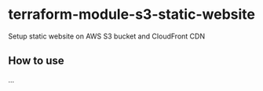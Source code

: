 # terraform-module-s3-static-website

Setup static website on AWS S3 bucket and CloudFront CDN

## How to use

...

